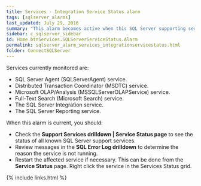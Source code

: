 ```yaml
---
title: Services - Integration Service Status alarm
tags: [sqlserver_alarms]
last_updated: July 29, 2016
summary: "This alarm becomes active when this SQL Server supporting service is installed but not active."
sidebar: c_sqlserver_sidebar
id: Home.btnServices.SQLServerServiceStatus.Alarm
permalink: sqlserver_alarm_services_integrationservicestatus.html
folder: ConnectSQLServer
---
```



Services currently monitored are:

* SQL Server Agent (SQLServerAgent) service.
* Distributed Transaction Coordinator (MSDTC) service.
* Microsoft OLAP/Analysis (MSSQLServerOLAPService) service.
* Full-Text Search (Microsoft Search) service.
* The SQL Server Integration service.
* The SQL Server Reporting service.


When this alarm is current, you should:

* Check the **Support Services drilldown \| Service Status page** to see the status of all known SQL Server support services.
* Review messages in the **SQL Error Log drilldown** to determine the reason the service is not running.
* Restart the affected service if necessary. This can be done from the **Service Status** page. Right click the service in the Services Status grid.


{% include links.html %}
